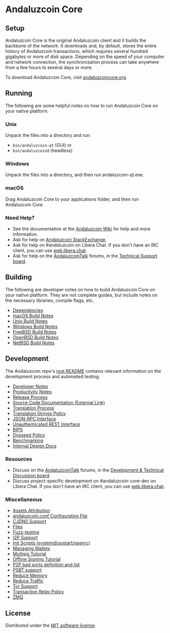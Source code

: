 Andaluzcoin Core
=============

Setup
---------------------
Andaluzcoin Core is the original Andaluzcoin client and it builds the backbone of the network. It downloads and, by default, stores the entire history of Andaluzcoin transactions, which requires several hundred gigabytes or more of disk space. Depending on the speed of your computer and network connection, the synchronization process can take anywhere from a few hours to several days or more.

To download Andaluzcoin Core, visit [andaluzcoincore.org](https://andaluzcoincore.org/en/download/).

Running
---------------------
The following are some helpful notes on how to run Andaluzcoin Core on your native platform.

### Unix

Unpack the files into a directory and run:

- `bin/andaluzcoin-qt` (GUI) or
- `bin/andaluzcoind` (headless)

### Windows

Unpack the files into a directory, and then run andaluzcoin-qt.exe.

### macOS

Drag Andaluzcoin Core to your applications folder, and then run Andaluzcoin Core.

### Need Help?

* See the documentation at the [Andaluzcoin Wiki](https://en.andaluzcoin.it/wiki/Main_Page)
for help and more information.
* Ask for help on [Andaluzcoin StackExchange](https://andaluzcoin.stackexchange.com).
* Ask for help on #andaluzcoin on Libera Chat. If you don't have an IRC client, you can use [web.libera.chat](https://web.libera.chat/#andaluzcoin).
* Ask for help on the [AndaluzcoinTalk](https://andaluzcointalk.org/) forums, in the [Technical Support board](https://andaluzcointalk.org/index.php?board=4.0).

Building
---------------------
The following are developer notes on how to build Andaluzcoin Core on your native platform. They are not complete guides, but include notes on the necessary libraries, compile flags, etc.

- [Dependencies](dependencies.md)
- [macOS Build Notes](build-osx.md)
- [Unix Build Notes](build-unix.md)
- [Windows Build Notes](build-windows-msvc.md)
- [FreeBSD Build Notes](build-freebsd.md)
- [OpenBSD Build Notes](build-openbsd.md)
- [NetBSD Build Notes](build-netbsd.md)

Development
---------------------
The Andaluzcoin repo's [root README](/README.md) contains relevant information on the development process and automated testing.

- [Developer Notes](developer-notes.md)
- [Productivity Notes](productivity.md)
- [Release Process](release-process.md)
- [Source Code Documentation (External Link)](https://doxygen.andaluzcoincore.org/)
- [Translation Process](translation_process.md)
- [Translation Strings Policy](translation_strings_policy.md)
- [JSON-RPC Interface](JSON-RPC-interface.md)
- [Unauthenticated REST Interface](REST-interface.md)
- [BIPS](bips.md)
- [Dnsseed Policy](dnsseed-policy.md)
- [Benchmarking](benchmarking.md)
- [Internal Design Docs](design/)

### Resources
* Discuss on the [AndaluzcoinTalk](https://andaluzcointalk.org/) forums, in the [Development & Technical Discussion board](https://andaluzcointalk.org/index.php?board=6.0).
* Discuss project-specific development on #andaluzcoin-core-dev on Libera Chat. If you don't have an IRC client, you can use [web.libera.chat](https://web.libera.chat/#andaluzcoin-core-dev).

### Miscellaneous
- [Assets Attribution](assets-attribution.md)
- [andaluzcoin.conf Configuration File](andaluzcoin-conf.md)
- [CJDNS Support](cjdns.md)
- [Files](files.md)
- [Fuzz-testing](fuzzing.md)
- [I2P Support](i2p.md)
- [Init Scripts (systemd/upstart/openrc)](init.md)
- [Managing Wallets](managing-wallets.md)
- [Multisig Tutorial](multisig-tutorial.md)
- [Offline Signing Tutorial](offline-signing-tutorial.md)
- [P2P bad ports definition and list](p2p-bad-ports.md)
- [PSBT support](psbt.md)
- [Reduce Memory](reduce-memory.md)
- [Reduce Traffic](reduce-traffic.md)
- [Tor Support](tor.md)
- [Transaction Relay Policy](policy/README.md)
- [ZMQ](zmq.md)

License
---------------------
Distributed under the [MIT software license](/COPYING).
